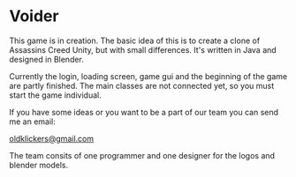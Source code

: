 # Voider
This game is in creation. The basic idea of this is to create a clone 
of Assassins Creed Unity, but with small differences. It's written in Java and 
designed in Blender. 

Currently the login, loading screen, game gui and the beginning
of the game are partly finished. The main classes are not connected yet, so you must start
the game individual. 

If you have some ideas or you want to be a part of our team you can send me an email:

oldklickers@gmail.com

The team consits of one programmer and one designer for the logos and blender models.

